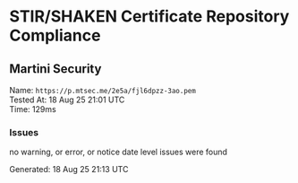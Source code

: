 # STIR/SHAKEN Certificate Repository Compliance

## Martini Security

Name: `https://p.mtsec.me/2e5a/fjl6dpzz-3ao.pem`\
Tested At: 18 Aug 25 21:01 UTC\
Time: 129ms

### Issues

no warning, or error, or notice date level issues were found

Generated: 18 Aug 25 21:13 UTC